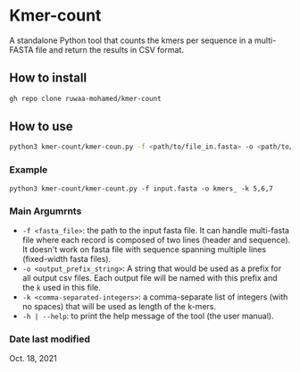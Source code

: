 # Kmer-count
A standalone Python tool that counts the kmers per sequence in a multi-FASTA file and return the results in CSV format.

## How to install
```bash
gh repo clone ruwaa-mohamed/kmer-count
```

## How to use
```bash
python3 kmer-count/kmer-coun.py -f <path/to/file_in.fasta> -o <path/to/file_out_prefix_> -k <int>
```

### Example
```bahs
python3 kmer-count/kmer-count.py -f input.fasta -o kmers_ -k 5,6,7
```
### Main Argumrnts
* `-f <fasta_file>`: the path to the input fasta file. It can handle multi-fasta file where each record is composed of two lines (header and sequence). It doesn't work on fasta file with sequence spanning multiple lines (fixed-width fasta files).
* `-o <output_prefix_string>`: A string that would be used as a prefix for all output csv files. Each output file will be named with this prefix and the `k` used in this file.
* `-k <comma-separated-integers>`: a comma-separate list of integers (with no spaces) that will be used as length of the k-mers.
* `-h | --help`: to print the help message of the tool (the user manual). 

### Date last modified
Oct. 18, 2021
